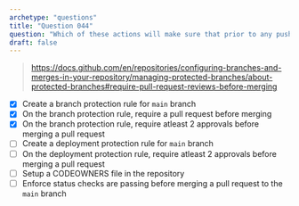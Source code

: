 ```yaml
---
archetype: "questions"
title: "Question 044"
question: "Which of these actions will make sure that prior to any push to the `main` branch, the changes have been approved by at least two people? (Choose three.)"
draft: false
---
```



> https://docs.github.com/en/repositories/configuring-branches-and-merges-in-your-repository/managing-protected-branches/about-protected-branches#require-pull-request-reviews-before-merging
- [x] Create a branch protection rule for `main` branch
- [x] On the branch protection rule, require a pull request before merging
- [x] On the branch protection rule, require atleast 2 approvals before merging a pull request
- [ ] Create a deployment protection rule for `main` branch
- [ ] On the deployment protection rule, require atleast 2 approvals before merging a pull request
- [ ] Setup a CODEOWNERS file in the repository
- [ ] Enforce status checks are passing before merging a pull request to the `main` branch
